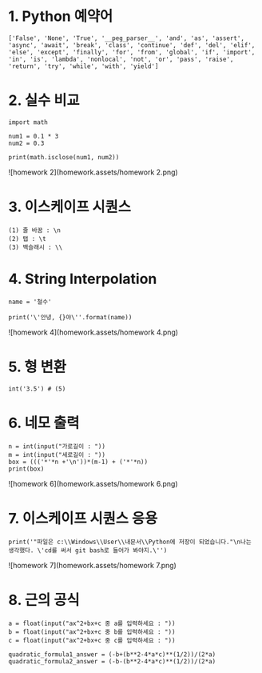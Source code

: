 # 1. Python 예약어

```
['False', 'None', 'True', '__peg_parser__', 'and', 'as', 'assert', 'async', 'await', 'break', 'class', 'continue', 'def', 'del', 'elif', 'else', 'except', 'finally', 'for', 'from', 'global', 'if', 'import', 'in', 'is', 'lambda', 'nonlocal', 'not', 'or', 'pass', 'raise', 'return', 'try', 'while', 'with', 'yield']
```

# 2. 실수 비교

```
import math

num1 = 0.1 * 3
num2 = 0.3

print(math.isclose(num1, num2))
```

![homework 2](homework.assets/homework 2.png)

# 3. 이스케이프 시퀀스

```
(1) 줄 바꿈 : \n
(2) 탭 : \t
(3) 백슬래시 : \\
```

# 4. String Interpolation

```
name = '철수'

print('\'안녕, {}야\''.format(name))
```

![homework 4](homework.assets/homework 4.png)

# 5. 형 변환

```
int('3.5') # (5)
```



# 6. 네모 출력

```
n = int(input("가로길이 : "))
m = int(input("세로길이 : "))
box = ((('*'*n +'\n'))*(m-1) + ('*'*n))
print(box)
```

![homework 6](homework.assets/homework 6.png)

# 7. 이스케이프 시퀀스 응용

```
print('"파일은 c:\\Windows\\User\\내문서\\Python에 저장이 되었습니다."\n나는 생각했다. \'cd를 써서 git bash로 들어가 봐야지.\'')
```

![homework 7](homework.assets/homework 7.png)

# 8. 근의 공식

```
a = float(input("ax^2+bx+c 중 a를 입력하세요 : "))
b = float(input("ax^2+bx+c 중 b를 입력하세요 : "))
c = float(input("ax^2+bx+c 중 c를 입력하세요 : "))

quadratic_formula1_answer = (-b+(b**2-4*a*c)**(1/2))/(2*a)
quadratic_formula2_answer = (-b-(b**2-4*a*c)**(1/2))/(2*a)
```

